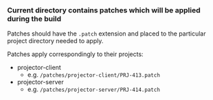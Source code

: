 ### Current directory contains patches which will be applied during the build

Patches should have the `.patch` extension and placed to the particular project directory needed to apply.

Patches apply correspondingly to their projects:

- projector-client
  - e.g. `/patches/projector-client/PRJ-413.patch`
- projector-server
  - e.g. `/patches/projector-server/PRJ-414.patch`